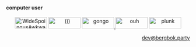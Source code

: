 #### computer user

<p align='center'>
  <picture>
    <img src='https://github.com/user-attachments/assets/4ed12ac1-1b8b-4ade-ba10-64fe43a3e694' alt='WideSpoingusAwkward' height='31' width='88'>
  </picture>
  <picture>
    <img src='https://github.com/user-attachments/assets/fed1380a-9e28-4390-82b6-9d69ae7b2644' alt=')))' height='31' width='88'>
  </picture>
  <a href='https://www.twitch.tv/greatsphynx'>
    <img src='https://github.com/user-attachments/assets/bf1e7c6e-4129-4f2a-b7fd-448190c91635' alt='gongo' height='31' width='88'>
  </a>
  <picture>
    <img src='https://github.com/user-attachments/assets/91aac606-9ae0-4c02-8860-e60b7ebed3da' alt='ouh' height='31' width='88'>
  </picture>
  <picture>
    <img src='https://github.com/user-attachments/assets/f62e7910-06fd-4a4d-89cc-6550447a4a07' alt='plunk' height='31' width='88'>
  </picture>
</p>

<p align='right'>
  <a href='mailto:dev@bergbok.party'>dev@bergbok.party</a>
</p>
